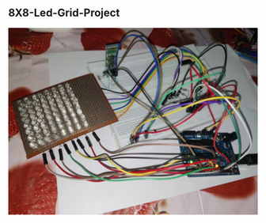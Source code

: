## 8X8-Led-Grid-Project
![alt text](https://github.com/abhiknack/8X8-Led-Grid-Project/blob/main/Gallery/project.jpeg?raw=true)
